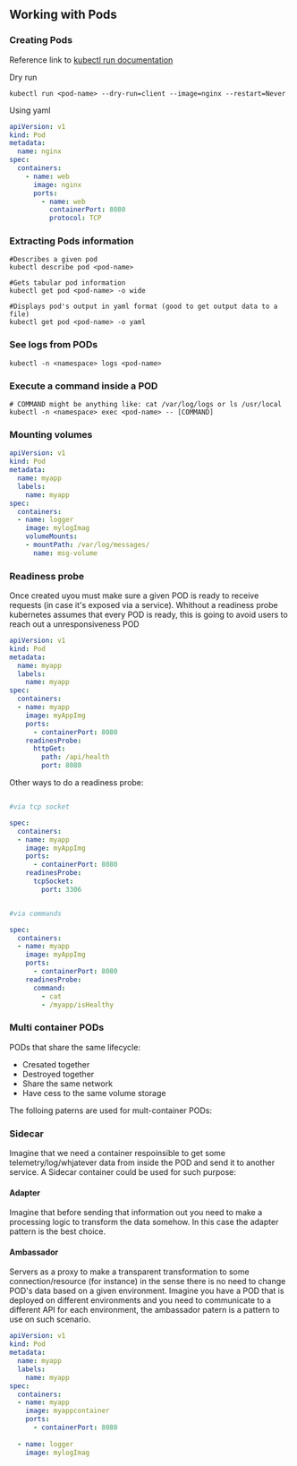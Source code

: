 ## Working with Pods

### Creating Pods

Reference link to [kubectl run documentation](https://jamesdefabia.github.io/docs/user-guide/kubectl/kubectl_run/)

Dry run

```shell
kubectl run <pod-name> --dry-run=client --image=nginx --restart=Never
```

Using yaml

```yaml
apiVersion: v1
kind: Pod
metadata:
  name: nginx
spec:
  containers:
    - name: web
      image: nginx
      ports:
        - name: web
          containerPort: 8080
          protocol: TCP

```

### Extracting Pods information

```shell
#Describes a given pod
kubectl describe pod <pod-name>

#Gets tabular pod information 
kubectl get pod <pod-name> -o wide

#Displays pod's output in yaml format (good to get output data to a file)
kubectl get pod <pod-name> -o yaml

```

### See logs from PODs

```shell
kubectl -n <namespace> logs <pod-name>
```

### Execute a command inside a POD

```shell
# COMMAND might be anything like: cat /var/log/logs or ls /usr/local
kubectl -n <namespace> exec <pod-name> -- [COMMAND]
```

### Mounting volumes

```yaml
apiVersion: v1
kind: Pod
metadata: 
  name: myapp
  labels:
    name: myapp
spec:
  containers:    
  - name: logger
    image: mylogImag    
    volumeMounts:
    - mountPath: /var/log/messages/
      name: msg-volume
```

### Readiness probe

Once created uyou must make sure a given POD is ready to receive requests (in case it's exposed via a service). Whithout a readiness probe kubernetes assumes that every POD is ready, this is going to avoid users to reach out a unresponsiveness POD 

```yaml
apiVersion: v1
kind: Pod
metadata: 
  name: myapp
  labels:
    name: myapp
spec:
  containers:    
  - name: myapp
    image: myAppImg    
    ports:
      - containerPort: 8080
    readinesProbe:
      httpGet:
        path: /api/health
        port: 8080      
```

Other ways to do a readiness probe:

```yaml

#via tcp socket

spec:
  containers:    
  - name: myapp
    image: myAppImg    
    ports:
      - containerPort: 8080
    readinesProbe:
      tcpSocket:
        port: 3306
```

```yaml

#via commands

spec:
  containers:    
  - name: myapp
    image: myAppImg    
    ports:
      - containerPort: 8080
    readinesProbe:
      command:
        - cat
        - /myapp/isHealthy
```



### Multi container PODs

PODs that share the same lifecycle:
 - Cresated together
 - Destroyed together
 - Share the same network
 - Have cess to the same volume storage

The folloing paterns are used for mult-container PODs:

### Sidecar

Imagine that we need a container respoinsible to get some telemetry/log/whjatever data from inside the POD and send it to another service. A Sidecar container could be used for such purpose:

#### Adapter

Imagine that before sending that information out you need to make a processing logic to transform the data somehow. In this case the adapter pattern is the best choice.

#### Ambassador

Servers as a proxy to make a transparent transformation to some connection/resource (for instance) in the sense there is no need to change POD's  data based on a given environment. Imagine you have a POD that is deployed on different environments and you need to communicate to a different API for each environment, the ambassador patern is a pattern to use on such scenario.


```yaml
apiVersion: v1
kind: Pod
metadata: 
  name: myapp
  labels:
    name: myapp
spec:
  containers:
  - name: myapp
    image: myappcontainer
    ports:
      - containerPort: 8080
      
  - name: logger
    image: mylogImag
 
```



